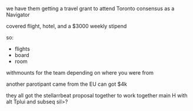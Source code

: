 we have them getting a travel grant to attend Toronto consensus as a Navigator

covered flight, hotel, and a $3000 weekly stipend

so:
- flights
- board
- room 

withmounts for the team depending on where you were from

another parotipant came from the EU can got $4k


they all got the stellarrbeat proposal together to work together 
main H with alt Tplui and subseq sil>?